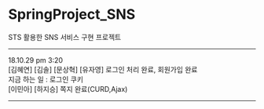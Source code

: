 # SpringProject_SNS
STS 활용한 SNS 서비스 구현 프로젝트

<hr>
18.10.29 pm 3:20<br>
[김혜연]
[김솔]
[문상혁]
[유자영]
로그인 처리 완료, 회원가입 완료<br>
지금 하는 일 : 로그인 쿠키<br>
[이민아]
[하지승]
쪽지 완료(CURD,Ajax)

<br>
<hr>
